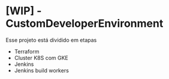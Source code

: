 # [WIP] - CustomDeveloperEnvironment


Esse projeto está dividido em etapas

- Terraform
- Cluster K8S com GKE
- Jenkins
- Jenkins build workers

